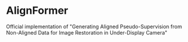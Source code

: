 # AlignFormer
Official implementation of "Generating Aligned Pseudo-Supervision from Non-Aligned Data for Image Restoration in Under-Display Camera"
